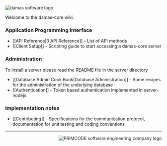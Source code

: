 <img src="http://damas-software.org/bin/damas_software_logo.svg" alt="damas software logo"/>

Welcome to the damas-core wiki.

### Application Programming Interface

* [[API Reference|3 API Reference]] - List of API methods
* [[Client Setup]] - Scripting guide to start accessing a damas-core server

### Administration
To install a server please read the README file in the server directory
* [[Database Admin Cook Book|Database Administration]] - Some recipes for the administration of the underlying database
* [[Authentication]] - Token based authentication implemented in server-nodejs 

### Implementation notes
* [[Contributing]] - Specifications for the communication protocol, documentation for unit testing and coding conventions

---
<img src="http://damas-software.com/img/primcode_softwareengineeringcompany_logo.svg" alt="PRIMCODE software engineering company logo" align="right"/>
